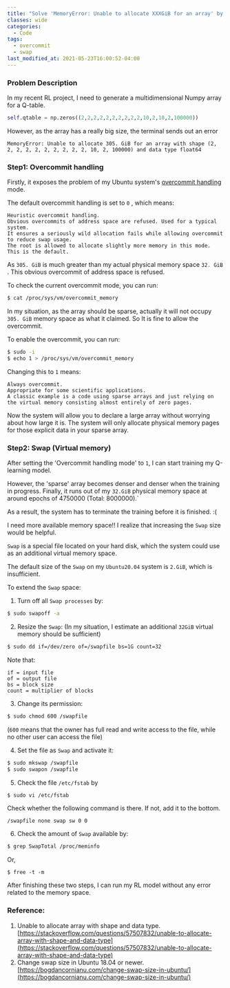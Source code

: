 ```yaml
---
title: "Solve 'MemoryError: Unable to allocate XXXGiB for an array' by setting Overcommit and Swap"
classes: wide
categories:
  - Code
tags:
  - overcommit
  - swap
last_modified_at: 2021-05-23T16:00:52-04:00
---
```

### Problem Description
In my recent RL project, I need to generate a multidimensional Numpy array for a Q-table.
```python
self.qtable = np.zeros((2,2,2,2,2,2,2,2,2,2,10,2,10,2,100000))
```

However, as the array has a really big size,  the terminal sends out an error 
```
MemoryError: Unable to allocate 305. GiB for an array with shape (2, 2, 2, 2, 2, 2, 2, 2, 2, 2, 10, 2, 100000) and data type float64
```

### Step1: Overcommit handling

Firstly, it exposes the problem of my Ubuntu system's [overcommit handling](https://www.kernel.org/doc/Documentation/vm/overcommit-accounting) mode.

The default overcommit handling is set to `0` , which means:
```
Heuristic overcommit handling. 
Obvious overcommits of address space are refused. Used for a typical system. 
It ensures a seriously wild allocation fails while allowing overcommit to reduce swap usage. 
The root is allowed to allocate slightly more memory in this mode. 
This is the default.
```

As  `305. GiB`  is much greater than my actual physical memory space `32. GiB` . This obvious overcommit of address space is refused.

To check the current overcommit mode, you can run:
```bash
$ cat /proc/sys/vm/overcommit_memory
```

In my situation, as the array should be sparse, actually it will not occupy `305. GiB` memory space as what it claimed.  So It is fine to allow the overcommit. 

To enable the overcommit, you can run:
```bash
$ sudo -i
$ echo 1 > /proc/sys/vm/overcommit_memory
```

Changing this to `1` means:
```
Always overcommit. 
Appropriate for some scientific applications.
A classic example is a code using sparse arrays and just relying on the virtual memory consisting almost entirely of zero pages.
```
Now the system will allow you to declare a large array without worrying about how large it is. The system will only allocate physical memory pages for those explicit data in your sparse array.


### Step2: Swap (Virtual memory)

After setting the 'Overcommit handling mode' to `1`, I can start training my Q-learning model.

However,  the 'sparse' array becomes denser and denser when the training in progress.  Finally, it runs out of my `32.GiB` physical memory space at around epochs of 4750000 (Total: 8000000).`

As a result, the system has to terminate the training before it is finished.   :(

I need more available memory space!! I realize that increasing the `Swap` size would be helpful.

`Swap` is a special file located on your hard disk, which the system could use as an additional virtual memory space.

The default size of the `Swap` on my `Ubuntu20.04` system is `2.GiB`, which is insufficient. 

To extend the `Swap` space:
1. Turn off all `Swap processes` by:
```bash
$ sudo swapoff -a
```

2. Resize the `Swap`:
(In my situation, I estimate an additional `32GiB` virtual memory should be sufficient)
```bash
$ sudo dd if=/dev/zero of=/swapfile bs=1G count=32
```
Note that:
```
if = input file
of = output file
bs = block size
count = multiplier of blocks
```

3. Change its permission:
```bash
$ sudo chmod 600 /swapfile
```
(`600` means that the owner has full read and write access to the file, while no other user can access the file)


4. Set the file as `Swap` and activate it:
```bash
$ sudo mkswap /swapfile
$ sudo swapon /swapfile
```

5. Check the file `/etc/fstab` by
```bash
$ sudo vi /etc/fstab
```
Check whether the following command is there. If not, add it to the bottom.  
```
/swapfile none swap sw 0 0
```

6. Check the amount of `Swap` available by:
```bash
$ grep SwapTotal /proc/meminfo
```
Or,
```
$ free -t -m
```

After finishing these two steps, I can run my RL model without any error related to the memory space.

### Reference:
1. Unable to allocate array with shape and data type. [https://stackoverflow.com/questions/57507832/unable-to-allocate-array-with-shape-and-data-type](https://stackoverflow.com/questions/57507832/unable-to-allocate-array-with-shape-and-data-type)
2. Change swap size in Ubuntu 18.04 or newer. [https://bogdancornianu.com/change-swap-size-in-ubuntu/](https://bogdancornianu.com/change-swap-size-in-ubuntu/)